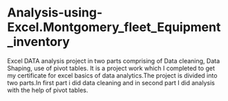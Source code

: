 # Analysis-using-Excel.Montgomery_fleet_Equipment_inventory
Excel DATA analysis project in two parts comprising of Data cleaning, Data Shaping, use of pivot tables.
It is a project work which I completed to get my certificate for excel basics of data analytics.The project is divided into two parts.In first part i did data cleaning and in second part I did analysis with the help of pivot tables. 
